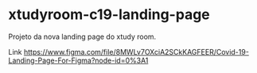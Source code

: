 # xtudyroom-c19-landing-page

Projeto da nova landing page do xtudy room.

Link https://www.figma.com/file/8MWLv7OXciA2SCkKAGFEER/Covid-19-Landing-Page-For-Figma?node-id=0%3A1
